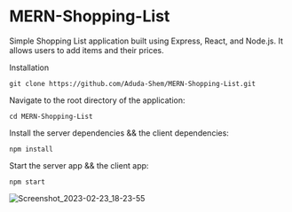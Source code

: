# MERN-Shopping-List

Simple Shopping List application built using Express, React, and Node.js. It allows users to add items and their prices.

Installation

``git clone https://github.com/Aduda-Shem/MERN-Shopping-List.git``

Navigate to the root directory of the application:

``cd MERN-Shopping-List``

Install the server dependencies && the client dependencies:

``npm install``


Start the server app && the client app:

``npm start``


![Screenshot_2023-02-23_18-23-55](https://user-images.githubusercontent.com/100862586/221055582-d59c153d-e7ed-4a94-b6e2-73d66cac433c.png)
